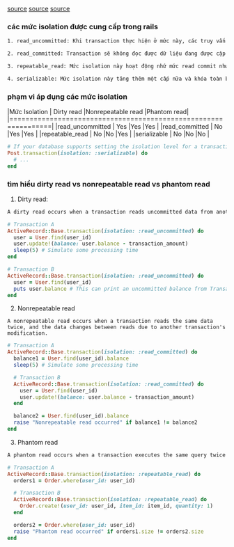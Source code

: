 [source](https://alxibra.medium.com/isolation-level-in-rails-847edc9e347d)
[source](https://viblo.asia/p/hieu-ro-hon-ve-transaction-trong-rails-aWj538yGK6m)
[source](https://apidock.com/rails/ActiveRecord/ConnectionAdapters/DatabaseStatements/transaction)

### các mức isolation được cung cấp trong rails

~~~html
1. read_uncommitted: Khi transaction thực hiện ở mức này, các truy vấn vẫn có thể truy nhập vào các bản ghi đang được cập nhật bởi một transaction khác và nhận được dữ liệu tại thời điểm đó mặc dù dữ liệu đó chưa được commit (uncommited data). Nếu vì lý do nào đó transaction ban đầu rollback lại những cập nhật, dữ liệu sẽ trở lại giá trị cũ. Khi đó transaction thứ hai nhận được dữ liệu sai.

2. read_committed: Transaction sẽ không đọc được dữ liệu đang được cập nhật mà phải đợi đến khi việc cập nhật thực hiện xong. Vì thế nó tránh được dirty read như ở mức trên.

3. repeatable_read: Mức isolation này hoạt động nhứ mức read commit nhưng nâng thêm một nấc nữa bằng cách ngăn không cho transaction ghi vào dữ liệu đang được đọc bởi một transaction khác cho đến khi transaction khác đó hoàn tất.

4. serializable: Mức isolation này tăng thêm một cấp nữa và khóa toàn bộ dải các bản ghi có thể bị ảnh hưởng bởi một transaction khác, dù là UPDATE/DELETE bản ghi đã có hay INSERT bản ghi mới. Nếu bạn thay cửa sổ 1 bằng đoạn code
~~~

### phạm vi áp dụng các mức isolation
|Mức Isolation    |	Dirty read	|Nonrepeatable read	|Phantom read|
|================================================================|
|read_uncommitted |	Yes					|Yes								|Yes         |
|read_committed	 	|	No					|Yes								|Yes				 |
|repeatable_read  |	No					|No									|Yes 				 |
|serializable	   	|	No					|No									|No          |


~~~ruby
# If your database supports setting the isolation level for a transaction, you can set it like so:
Post.transaction(isolation: :serializable) do
  # ...
end
~~~


### tìm hiểu dirty read vs nonrepeatable read vs phantom read
1. Dirty read:
~~~html
A dirty read occurs when a transaction reads uncommitted data from another transaction. This can lead to data inconsistency.
~~~

~~~ruby
# Transaction A
ActiveRecord::Base.transaction(isolation: :read_uncommitted) do
  user = User.find(user_id)
  user.update!(balance: user.balance - transaction_amount)
  sleep(5) # Simulate some processing time
end

# Transaction B
ActiveRecord::Base.transaction(isolation: :read_uncommitted) do
  user = User.find(user_id)
  puts user.balance # This can print an uncommitted balance from Transaction A
end
~~~


2. Nonrepeatable read
~~~hmtl
A nonrepeatable read occurs when a transaction reads the same data twice, and the data changes between reads due to another transaction's modification.
~~~

~~~ruby
# Transaction A
ActiveRecord::Base.transaction(isolation: :read_committed) do
  balance1 = User.find(user_id).balance
  sleep(5) # Simulate some processing time

  # Transaction B
  ActiveRecord::Base.transaction(isolation: :read_committed) do
    user = User.find(user_id)
    user.update!(balance: user.balance - transaction_amount)
  end

  balance2 = User.find(user_id).balance
  raise "Nonrepeatable read occurred" if balance1 != balance2
end
~~~

3. Phantom read
~~~html
A phantom read occurs when a transaction executes the same query twice and the set of rows returned is different due to another transaction's insert or delete operations.
~~~

~~~ruby
# Transaction A
ActiveRecord::Base.transaction(isolation: :repeatable_read) do
  orders1 = Order.where(user_id: user_id)

  # Transaction B
  ActiveRecord::Base.transaction(isolation: :repeatable_read) do
    Order.create!(user_id: user_id, item_id: item_id, quantity: 1)
  end

  orders2 = Order.where(user_id: user_id)
  raise "Phantom read occurred" if orders1.size != orders2.size
end
~~~
